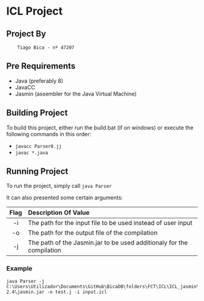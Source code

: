 # ICL Project

## Project By

```
    Tiago Bica - nº 47207
```

## Pre Requirements

* Java (preferably 8)
* JavaCC
* Jasmin (assembler for the Java Virtual Machine)

## Building Project

To build this project, either run the build.bat (if on windows) or execute the following commands in this order:

*   `javacc Parser0.jj`
*   `javac *.java`

## Running Project

To run the project, simply call
    `java Parser`

It can also presented some certain arguments:

| Flag | Description Of Value |
|:-:|:-|
|-i|The path for the input file to be used instead of user input|
|-o|The path for the output file of the compilation|
|-j|The path of the Jasmin.jar to be used additionaly for the compilation|

### Example

```
java Parser -j C:\Users\Utilizador\Documents\GitHub\BicaDB\folders\FCT\ICL\ICL_jasmin\jasmin-2.4\jasmin.jar -o test.j -i input.icl
```
